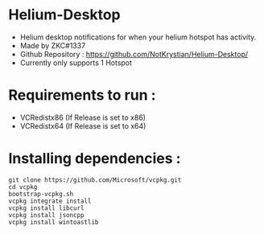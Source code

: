 # Helium-Desktop
- Helium desktop notifications for when your helium hotspot has activity.
- Made by ZKC#1337
- Github Repository : https://github.com/NotKrystian/Helium-Desktop/
- Currently only supports 1 Hotspot

# Requirements to run :

- VCRedistx86 (If Release is set to x86)
- VCRedistx64 (If Release is set to x64)


# Installing dependencies :

```
git clone https://github.com/Microsoft/vcpkg.git
cd vcpkg
bootstrap-vcpkg.sh
vcpkg integrate install
vcpkg install libcurl
vcpkg install jsoncpp
vcpkg install wintoastlib
```
